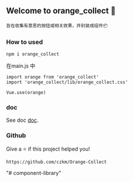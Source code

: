 
## Welcome to orange_collect 🧘

```
旨在收集有意思的按钮或相关效果，并封装成组件📦
```

### How to used

```
npm i orange_collect
```

在main.js 中

```
import orange from 'orange_collect'
import 'orange_collect/lib/orange_collect.css'

Vue.use(orange)
```

### doc

See doc [doc](https://czkm.github.io/Orange-Collect/).

### Github

Give a ⭐️ if this project helped you!

```
https://github.com/czkm/Orange-Collect
```
"# component-library" 
